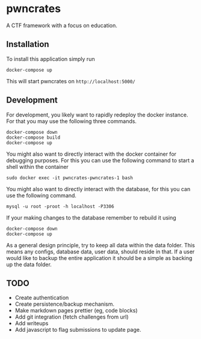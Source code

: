 # pwncrates
A CTF framework with a focus on education.


## Installation
To install this application simply run
```commandline
docker-compose up
```
This will start pwncrates on `http://localhost:5000/`

## Development
For development, you likely want to rapidly redeploy the docker
instance. For that you may use the following three commands.
```commandline
docker-compose down
docker-compose build
docker-compose up
```

You might also want to directly interact with the docker container for
debugging purposes. For this you can use the following command to start a
shell within the container
```commandline
sudo docker exec -it pwncrates-pwncrates-1 bash
```

You might also want to directly interact with the database, for this
you can use the following command.
```commandline
mysql -u root -proot -h localhost -P3306
```

If your making changes to the database remember to rebuild it using
```commandline
docker-compose down
docker-compose up
```

As a general design principle, try to keep all data within the data folder.
This means any configs, database data, user data, should reside in that. If 
a user would like to backup the entire application it should be a simple as
backing up the data folder.
## TODO
- Create authentication
- Create persistence/backup mechanism.
- Make markdown pages prettier (eg, code blocks)
- Add git integration (fetch challenges from url)
- Add writeups
- Add javascript to flag submissions to update page.